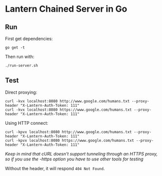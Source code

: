 # Lantern Chained Server in Go

## Run

First get dependencies:
```
go get -t
```
Then run with:

```
./run-server.sh
```

## Test

Direct proxying:

```
curl -kvx localhost:8080 http://www.google.com/humans.txt --proxy-header "X-Lantern-Auth-Token: 111"
curl -kvx localhost:8080 https://www.google.com/humans.txt --proxy-header "X-Lantern-Auth-Token: 111"
```

Using HTTP connect:

```
curl -kpvx localhost:8080 http://www.google.com/humans.txt --proxy-header "X-Lantern-Auth-Token: 111"
curl -kpvx localhost:8080 https://www.google.com/humans.txt --proxy-header "X-Lantern-Auth-Token: 111"
```

*Keep in mind that cURL doesn't support tunneling through an HTTPS proxy, so if you use the -https option you have to use other tools for testing*

Without the header, it will respond `404 Not Found`.
